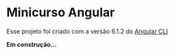# Minicurso Angular

Esse projeto foi criado com a versão 6.1.2 do [Angular CLI](https://github.com/angular/angular-cli)

**Em construção...**
